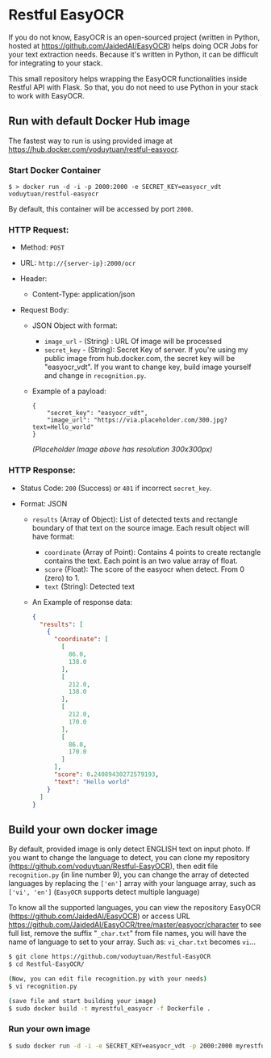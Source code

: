 # Restful EasyOCR

If you do not know, EasyOCR is an open-sourced project (written in Python, hosted at https://github.com/JaidedAI/EasyOCR) helps doing OCR Jobs for your text extraction needs. Because it's written in Python, it can be difficult for integrating to your stack. 

This small repository helps wrapping the EasyOCR functionalities inside Restful API with Flask. So that, you do not need to use Python in your stack to work with EasyOCR.

## Run with default Docker Hub image

The fastest way to run is using provided image at https://hub.docker.com/voduytuan/restful-easyocr. 

### Start Docker Container

```shell
$ > docker run -d -i -p 2000:2000 -e SECRET_KEY=easyocr_vdt voduytuan/restful-easyocr
```

By default, this container will be accessed by port `2000`.

### HTTP Request:

- Method: `POST`

- URL: `http://{server-ip}:2000/ocr`

- Header: 

  - Content-Type: application/json

- Request Body:

  - JSON Object with format:

    - `image_url` - (String) : URL Of image will be processed
    - `secret_key` - (String): Secret Key of server. If you're using my public image from hub.docker.com, the secret key will be "easyocr_vdt". If you want to change key, build image yourself and change  in `recognition.py`.

  - Example of a payload:

    ```
    {
    	"secret_key": "easyocr_vdt",
    	"image_url": "https://via.placeholder.com/300.jpg?text=Hello_world"
    }
    ```

    *(Placeholder Image above has resolution 300x300px)*

### HTTP Response:
- Status Code: `200` (Success) or `401` if incorrect `secret_key`.

- Format: JSON

  - `results` (Array of Object): List of detected texts and rectangle boundary of that text on the source image. Each result object will have format:

    - `coordinate` (Array of Point): Contains 4 points to create rectangle contains the text. Each point is an two value array of float.
    - `score` (Float): The score of the easyocr when detect. From 0 (zero) to 1.
    - `text` (String): Detected text

  - An Example of response data: 

    ```json
    {
      "results": [
        {
          "coordinate": [
            [
              86.0,
              138.0
            ],
            [
              212.0,
              138.0
            ],
            [
              212.0,
              170.0
            ],
            [
              86.0,
              170.0
            ]
          ],
          "score": 0.24089430272579193,
          "text": "Hello world"
        }
      ]
    }
    ```

    

## Build your own docker image

By default, provided image is only detect ENGLISH text on input photo. If you want to change the language to detect, you can clone my repository (https://github.com/voduytuan/Restful-EasyOCR), then edit file `recognition.py` (in line number 9), you can change the array of detected languages by replacing the `['en']` array with your language array, such as `['vi', 'en']` (`EasyOCR` supports detect multiple language)

To know all the supported languages, you can view the repository EasyOCR (https://github.com/JaidedAI/EasyOCR) or access URL https://github.com/JaidedAI/EasyOCR/tree/master/easyocr/character to see full list, remove the suffix "`_char.txt`" from file names, you will have the name of language to set to your array. Such as: `vi_char.txt` becomes `vi`...

```bash
$ git clone https://github.com/voduytuan/Restful-EasyOCR
$ cd Restful-EasyOCR/

(Now, you can edit file recognition.py with your needs)
$ vi recognition.py

(save file and start building your image)
$ sudo docker build -t myrestful_easyocr -f Dockerfile .
```

### Run your own image

```bash
$ sudo docker run -d -i -e SECRET_KEY=easyocr_vdt -p 2000:2000 myrestful_easyocr
```
